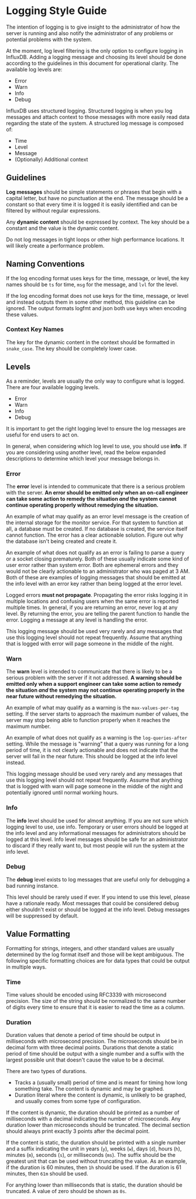 # Logging Style Guide

The intention of logging is to give insight to the administrator of how
the server is running and also notify the administrator of any problems
or potential problems with the system.

At the moment, log level filtering is the only option to configure
logging in InfluxDB. Adding a logging message and choosing its level
should be done according to the guidelines in this document for
operational clarity. The available log levels are:

* Error
* Warn
* Info
* Debug

InfluxDB uses structured logging. Structured logging is when you log
messages and attach context to those messages with more easily read data
regarding the state of the system. A structured log message is composed
of:

* Time
* Level
* Message
* (Optionally) Additional context

## Guidelines

**Log messages** should be simple statements or phrases that begin with
a capital letter, but have no punctuation at the end. The message should be a
constant so that every time it is logged it is easily identified and can
be filtered by without regular expressions.

Any **dynamic content** should be expressed by context. The key should
be a constant and the value is the dynamic content.

Do not log messages in tight loops or other high performance locations.
It will likely create a performance problem.

## Naming Conventions

If the log encoding format uses keys for the time, message, or level,
the key names should be `ts` for time, `msg` for the message, and
`lvl` for the level.

If the log encoding format does not use keys for the time, message, or
level and instead outputs them in some other method, this guideline can
be ignored. The output formats logfmt and json both use keys when
encoding these values.

### Context Key Names

The key for the dynamic content in the context should be formatted in
`snake_case`. The key should be completely lower case.

## Levels

As a reminder, levels are usually the only way to configure what is
logged. There are four available logging levels.

* Error
* Warn
* Info
* Debug

It is important to get the right logging level to ensure the log
messages are useful for end users to act on.

In general, when considering which log level to use, you should use
**info**. If you are considering using another level, read the below
expanded descriptions to determine which level your message belongs in.

### Error

The **error** level is intended to communicate that there is a serious
problem with the server. **An error should be emitted only when an
on-call engineer can take some action to remedy the situation _and_ the
system cannot continue operating properly without remedying the
situation.**

An example of what may qualify as an error level message is the creation
of the internal storage for the monitor service. For that system to
function at all, a database must be created. If no database is created,
the service itself cannot function. The error has a clear actionable
solution. Figure out why the database isn't being created and create it.

An example of what does not qualify as an error is failing to parse a
query or a socket closing prematurely. Both of these usually indicate
some kind of user error rather than system error. Both are ephemeral
errors and they would not be clearly actionable to an administrator who
was paged at 3 AM. Both of these are examples of logging messages that
should be emitted at the info level with an error key rather than being
logged at the error level.

Logged errors **must not propagate**. Propagating the error risks
logging it in multiple locations and confusing users when the same error
is reported multiple times. In general, if you are returning an error,
never log at any level. By returning the error, you are telling the
parent function to handle the error. Logging a message at any level is
handling the error.

This logging message should be used very rarely and any messages that
use this logging level should not repeat frequently. Assume that
anything that is logged with error will page someone in the middle of
the night.

### Warn

The **warn** level is intended to communicate that there is likely to be
a serious problem with the server if it not addressed. **A warning
should be emitted only when a support engineer can take some action to
remedy the situation _and_ the system may not continue operating
properly in the near future without remedying the situation.**

An example of what may qualify as a warning is the `max-values-per-tag`
setting. If the server starts to approach the maximum number of values,
the server may stop being able to function properly when it reaches the
maximum number.

An example of what does not qualify as a warning is the
`log-queries-after` setting. While the message is "warning" that a query
was running for a long period of time, it is not clearly actionable and
does not indicate that the server will fail in the near future. This
should be logged at the info level instead.

This logging message should be used very rarely and any messages that
use this logging level should not repeat frequently. Assume that
anything that is logged with warn will page someone in the middle of the
night and potentially ignored until normal working hours.

### Info

The **info** level should be used for almost anything. If you are not
sure which logging level to use, use info. Temporary or user errors
should be logged at the info level and any informational messages for
administrators should be logged at this level. Info level messages
should be safe for an administrator to discard if they really want to,
but most people will run the system at the info level.

### Debug

The **debug** level exists to log messages that are useful only for
debugging a bad running instance.

This level should be rarely used if ever. If you intend to use this
level, please have a rationale ready. Most messages that could be
considered debug either shouldn't exist or should be logged at the info
level. Debug messages will be suppressed by default.

## Value Formatting

Formatting for strings, integers, and other standard values are usually
determined by the log format itself and those will be kept ambiguous.
The following specific formatting choices are for data types that could
be output in multiple ways.

### Time

Time values should be encoded using RFC3339 with microsecond precision.
The size of the string should be normalized to the same number of digits
every time to ensure that it is easier to read the time as a column.

### Duration

Duration values that denote a period of time should be output in
milliseconds with microsecond precision. The microseconds should be in
decimal form with three decimal points. Durations that denote a static
period of time should be output with a single number and a suffix with
the largest possible unit that doesn't cause the value to be a decimal.

There are two types of durations.

* Tracks a (usually small) period of time and is meant for timing how
  long something take. The content is dynamic and may be graphed.
* Duration literal where the content is dynamic, is unlikely to be
  graphed, and usually comes from some type of configuration.

If the content is dynamic, the duration should be printed as a number of
milliseconds with a decimal indicating the number of microseconds. Any
duration lower than microseconds should be truncated. The decimal section
should always print exactly 3 points after the decimal point.

If the content is static, the duration should be printed with a single
number and a suffix indicating the unit in years (`y`), weeks (`w`),
days (`d`), hours (`h`), minutes (`m`), seconds (`s`), or
milliseconds (`ms`). The suffix should be the greatest unit that can be
used without truncating the value. As an example, if the duration is
60 minutes, then `1h` should be used. If the duration is 61 minutes,
then `61m` should be used.

For anything lower than milliseconds that is static, the duration should
be truncated. A value of zero should be shown as `0s`.
